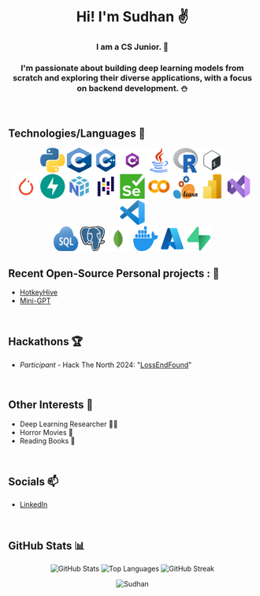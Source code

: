 <div align='center'>

# Hi! I'm Sudhan ✌️

### I am a CS Junior.  📓

### I'm passionate about building deep learning models from scratch and exploring their diverse applications, with a focus on backend development. ⛄

</div>

</br>

## Technologies/Languages 📑

<div align="center">

<img src="./icons/python.png" alt="python" width="50rem" height="50rem" />
<img src="./icons/c.png" alt="c" width="50rem" height="50rem" />
<img src="./icons/cpp.png" alt="C++" width="50rem" height="50rem" />
<img src="./icons/Csharp_Logo.png" alt="C#" width="50rem" height="50rem" />
<img src="./icons/java.png" alt="java" width="50rem" height="50rem" />
<img src="./icons/R_logo.svg" alt="R" width="50rem" height="50rem" />
<img src="./icons/bash.svg" alt="bash" width="50rem" height="50rem" />

<br>

<img src="./icons/pytorch.png" alt="pytorch" width="50rem" height="50rem" />
<img src="./icons/fastapi-1.svg" alt="FastAPI" width="50rem" height="50rem" />
<img src="./icons/numpy.png" alt="numpy" width="50rem" height="50rem" />
<img src="./icons/pandas.png" alt="pandas" width="50rem" height="50rem" />
<img src="./icons/Selenium_Logo.png" alt="Selenium" width="50rem" height="50rem" />
<img src="./icons/GoogleColab.png" alt="GoogleColab" width="50rem" height="50rem" />
<img src="./icons/sklearn.png" alt="sklearn" width="50rem" height="50rem" />
<img src="./icons/power-bi-icon.png" alt="PowerBI" width="50rem" height="50rem" />
<img src="./icons/Visual_Studio_Icon_2022.svg" alt="VisualStudio" width="50rem" height="50rem" />
<img src="./icons/VSCode.png" alt="VSCode" width="50rem" height="50rem" />

<br>

<img src="./icons/sql.png" alt="sql" width="50rem" height="50rem" />
<img src="./icons/Postgresql_elephant.svg" alt="Postgresql" width="50rem" height="50rem" />
<img src="./icons/mongodb-icon-1.svg" alt="MongoDB" width="50rem" height="50rem" />
<img src="./icons/docker.png" alt="docker" width="50rem" height="50rem" />
<img src="./icons/azure.png" alt="azure" width="50rem" height="50rem" />
<img src="./icons/supabase.png" alt="supabase" width="50rem" height="50rem" />

</div>


## Recent Open-Source Personal projects : 🚀

- [HotkeyHive](https://github.com/Sudhan-Dahake/HotkeyHive)
- [Mini-GPT](https://github.com/Sudhan-Dahake/Mini-GPT)

</br>

## Hackathons 🏆

- _Participant_ - Hack The North 2024: "[LossEndFound](https://github.com/Sudhan-Dahake/LossEndFound)"

</br>

## Other Interests 🌠

- Deep Learning Researcher 👨‍💻
- Horror Movies 👹
- Reading Books 📔

</br>

## Socials 📫

- [LinkedIn](https://www.linkedin.com/in/sudhandahake/)

</br>

## GitHub Stats 📊

<div align="center">

![GitHub Stats](https://github-readme-stats.vercel.app/api?username=Sudhan-Dahake&show_icons=true&theme=radical)
![Top Languages](https://github-readme-stats.vercel.app/api/top-langs/?username=Sudhan-Dahake&layout=compact&theme=radical)
![GitHub Streak](https://github-readme-streak-stats.herokuapp.com/?user=Sudhan-Dahake&theme=radical)

<img src="https://komarev.com/ghpvc/?username=Sudhan&label=Profile%20views&color=0e75b6&style=flat" alt="Sudhan" />
</div>
